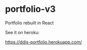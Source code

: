 # portfolio-v3

Portfolio rebuilt in React

See it on heroku:

https://ddis-portfolio.herokuapp.com/
